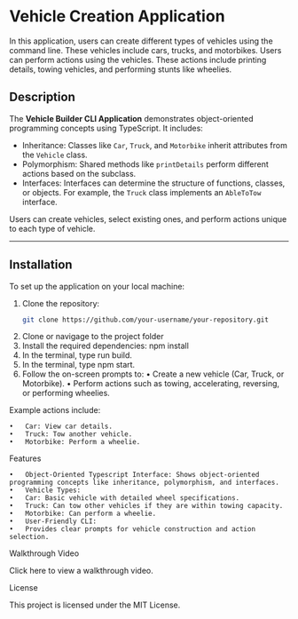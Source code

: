 # Vehicle Creation Application

In this application, users can create different types of vehicles using the command line. These vehicles include cars, trucks, and motorbikes.   Users can perform actions using the vehicles. These actions include printing details, towing vehicles, and performing stunts like wheelies.


## Description

The **Vehicle Builder CLI Application** demonstrates object-oriented programming concepts using TypeScript. It includes:
- Inheritance: Classes like `Car`, `Truck`, and `Motorbike` inherit attributes from the `Vehicle` class.
- Polymorphism: Shared methods like `printDetails` perform different actions based on the subclass.
- Interfaces: Interfaces can determine the structure of functions, classes, or objects.  For example, the `Truck` class implements an `AbleToTow` interface.
  
Users can create vehicles, select existing ones, and perform actions unique to each type of vehicle.

---

## Installation

To set up the application on your local machine:

1. Clone the repository:
   ```bash
   git clone https://github.com/your-username/your-repository.git
2. Clone or navigage to the project folder   
3.	Install the required dependencies: npm install 
4. In the terminal, type run build.
5.  In the terminal, type npm start.
3.	Follow the on-screen prompts to:
	•	Create a new vehicle (Car, Truck, or Motorbike).
	•	Perform actions such as towing, accelerating, reversing, or performing wheelies.

Example actions include:

	•	Car: View car details.
	•	Truck: Tow another vehicle.
	•	Motorbike: Perform a wheelie.

Features

	•	Object-Oriented Typescript Interface: Shows object-oriented programming concepts like inheritance, polymorphism, and interfaces.
	•	Vehicle Types:
	•	Car: Basic vehicle with detailed wheel specifications.
	•	Truck: Can tow other vehicles if they are within towing capacity.
	•	Motorbike: Can perform a wheelie.
	•	User-Friendly CLI:
	•	Provides clear prompts for vehicle construction and action selection.

Walkthrough Video

Click here to view a walkthrough video.

License

This project is licensed under the MIT License.





